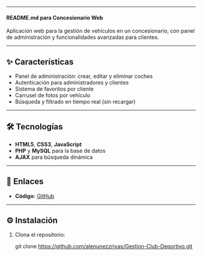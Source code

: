 
---

#### **README.md para Concesionario Web**


Aplicación web para la gestión de vehículos en un concesionario, con panel de administración y funcionalidades avanzadas para clientes.

---

## ✨ Características
- Panel de administración: crear, editar y eliminar coches
- Autenticación para administradores y clientes
- Sistema de favoritos por cliente
- Carrusel de fotos por vehículo
- Búsqueda y filtrado en tiempo real (sin recargar)

---

## 🛠 Tecnologías
- **HTML5**, **CSS3**, **JavaScript**
- **PHP** y **MySQL** para la base de datos
- **AJAX** para búsqueda dinámica

---

## 🔗 Enlaces
- **Código:** [GitHub](https://github.com/alenunezzrivas/Gestion-Club-Deportivo)

---

## ⚙ Instalación
1. Clona el repositorio:

   git clone https://github.com/alenunezzrivas/Gestion-Club-Deportivo.git
